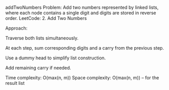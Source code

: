 addTwoNumbers
Problem: Add two numbers represented by linked lists, where each node contains a single digit and digits are stored in reverse order.
LeetCode: 2. Add Two Numbers

Approach:

Traverse both lists simultaneously.

At each step, sum corresponding digits and a carry from the previous step.

Use a dummy head to simplify list construction.

Add remaining carry if needed.

Time complexity: O(max(n, m))
Space complexity: O(max(n, m)) – for the result list